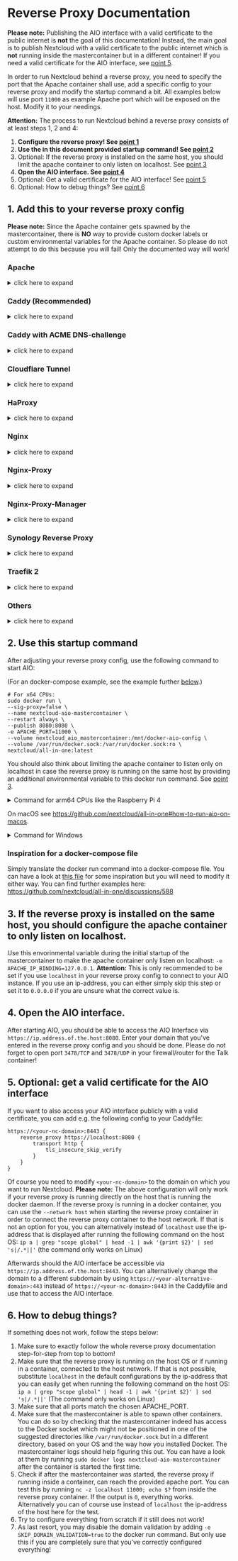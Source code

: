 # Reverse Proxy Documentation

**Please note:** Publishing the AIO interface with a valid certificate to the public internet is **not** the goal of this documentation! Instead, the main goal is to publish Nextcloud with a valid certificate to the public internet which is **not** running inside the mastercontainer but in a different container! If you need a valid certificate for the AIO interface, see [point 5](#5-optional-get-a-valid-certificate-for-the-aio-interface). 

In order to run Nextcloud behind a reverse proxy, you need to specify the port that the Apache container shall use, add a specific config to your reverse proxy and modify the startup command a bit. All examples below will use port `11000` as example Apache port which will be exposed on the host. Modify it to your needings.

**Attention:** The process to run Nextcloud behind a reverse proxy consists of at least steps 1, 2 and 4:
1. **Configure the reverse proxy! See [point 1](#1-add-this-to-your-reverse-proxy-config)**
1. **Use the in this document provided startup command! See [point 2](#2-use-this-startup-command)**
1. Optional: If the reverse proxy is installed on the same host, you should limit the apache container to only listen on localhost. See [point 3](#3-if-the-reverse-proxy-is-installed-on-the-same-host-you-should-configure-the-apache-container-to-only-listen-on-localhost)
1. **Open the AIO interface. See [point 4](#4-open-the-aio-interface)**
1. Optional: Get a valid certificate for the AIO interface! See [point 5](#5-optional-get-a-valid-certificate-for-the-aio-interface)
1. Optional: How to debug things? See [point 6](#6-how-to-debug-things)

## 1. Add this to your reverse proxy config

**Please note:** Since the Apache container gets spawned by the mastercontainer, there is **NO** way to provide custom docker labels or custom environmental variables for the Apache container. So please do not attempt to do this because you will fail! Only the documented way will work!

### Apache

<details>

<summary>click here to expand</summary>

**Disclaimer:** It might be possible that the config below is not working 100% correctly, yet. Improvements to it are very welcome!

Add this as a new Apache site config:

(The config below assumse that you are using certbot to get your certificates. You need to create them first in order to make it work.)

```
<VirtualHost *:80>
    ServerName <your-nc-domain>

    RewriteEngine On
    RewriteCond %{HTTPS} off
    RewriteRule (.*) https://%{HTTP_HOST}%{REQUEST_URI}
    RewriteCond %{SERVER_NAME} =<your-nc-domain>
    RewriteRule ^ https://%{SERVER_NAME}%{REQUEST_URI} [END,NE,R=permanent]
</VirtualHost>

<VirtualHost *:443>
    ServerName <your-nc-domain>

    # Reverse proxy based on https://httpd.apache.org/docs/current/mod/mod_proxy_wstunnel.html
    RewriteEngine On
    ProxyPreserveHost On
    AllowEncodedSlashes NoDecode
    ProxyPass / http://localhost:11000/ nocanon
    RewriteCond %{HTTP:Upgrade} websocket [NC]
    RewriteCond %{HTTP:Connection} upgrade [NC]
    RewriteCond %{THE_REQUEST} "^[a-zA-Z]+ /(.*) HTTP/\d+(\.\d+)?$"
    RewriteRule .? "ws://localhost:11000/%1" [P,L]

    # Enable h2, h2c and http1.1
    Protocols h2 h2c http/1.1

    # SSL
    SSLEngine on
    Include /etc/letsencrypt/options-ssl-apache.conf
    SSLCertificateFile /etc/letsencrypt/live/<your-nc-domain>/fullchain.pem
    SSLCertificateKeyFile /etc/letsencrypt/live/<your-nc-domain>/privkey.pem

    # Disable HTTP TRACE method.
    TraceEnable off
    <Files ".ht*">
        Require all denied
    </Files>

    # Support big file uploads
    LimitRequestBody 0
</VirtualHost>
```

Of course you need to modify `<your-nc-domain>` to the domain on which you want to run Nextcloud. Also make sure to adjust the port 11000 to match the chosen APACHE_PORT. **Please note:** The above configuration will only work if your reverse proxy is running directly on the host that is running the docker daemon. If the reverse proxy is running in a docker container, you can use the `--network host` option (or `network_mode: host` for docker-compose) when starting the reverse proxy container in order to connect the reverse proxy container to the host network. If that is not an option for you, you can alternatively instead of `localhost` use the ip-address that is displayed after running the following command on the host OS: `ip a | grep "scope global" | head -1 | awk '{print $2}' | sed 's|/.*||'` (the command only works on Linux)

To make the config work you can run the following command:
`sudo a2enmod rewrite proxy proxy_http proxy_wstunnel ssl headers http2`

</details>

### Caddy (Recommended)

<details>

<summary>click here to expand</summary>

Add this to your Caddyfile:

```
https://<your-nc-domain>:443 {
    reverse_proxy localhost:11000
}
```

Of course you need to modify `<your-nc-domain>` to the domain on which you want to run Nextcloud. Also make sure to adjust the port 11000 to match the chosen APACHE_PORT. **Please note:** The above configuration will only work if your reverse proxy is running directly on the host that is running the docker daemon. If the reverse proxy is running in a docker container, you can use the `--network host` option (or `network_mode: host` for docker-compose) when starting the reverse proxy container in order to connect the reverse proxy container to the host network. If that is not an option for you, you can alternatively instead of `localhost` use the ip-address that is displayed after running the following command on the host OS: `ip a | grep "scope global" | head -1 | awk '{print $2}' | sed 's|/.*||'` (the command only works on Linux)

**Advice:** You may have a look at [this](https://github.com/nextcloud/all-in-one/discussions/575#discussion-4055615) for a more complete example.

</details>

### Caddy with ACME DNS-challenge

<details>

<summary>click here to expand</summary>

You can get AIO running using the ACME DNS-challenge. Here is how to do it.

1. Follow [this documentation](https://caddy.community/t/how-to-use-dns-provider-modules-in-caddy-2/8148) in order to get a Caddy build that is compatible with your domain provider's DNS challenge.
1. Add this to your Caddyfile:
    ```
    https://<your-nc-domain>:443 {
        reverse_proxy localhost:11000
        tls {
            dns <provider> <key>
        }
    }
    ```
    Of course you need to modify `<your-nc-domain>` to the domain on which you want to run Nextcloud. You also need to adjust `<provider>` and `<key>` to match your case. Also make sure to adjust the port 11000 to match the chosen APACHE_PORT. **Please note:** The above configuration will only work if your reverse proxy is running directly on the host that is running the docker daemon. If the reverse proxy is running in a docker container, you can use the `--network host` option (or `network_mode: host` for docker-compose) when starting the reverse proxy container in order to connect the reverse proxy container to the host network. If that is not an option for you, you can alternatively instead of `localhost` use the ip-address that is displayed after running the following command on the host OS: `ip a | grep "scope global" | head -1 | awk '{print $2}' | sed 's|/.*||'` (the command only works on Linux)
1. Now continue with [point 2](#2-use-this-startup-command) but additionally, add `-e SKIP_DOMAIN_VALIDATION=true` to the docker run command which will disable the dommain validation (because it is known that the domain validation will not when using the DNS-challenge since no port is publicly opened.

**Advice:** In order to make it work in your home network, you may add the internal ipv4-address of your reverse proxy as A DNS-record to your domain and disable the dns-rebind-protection in your router. Another way it to set up a local dns-server like a pi-hole and set up a custom dns-record for that domain that points to the internal ip-adddress of your reverse proxy (see https://github.com/nextcloud/all-in-one#how-can-i-access-nextcloud-locally). If both is not possible, you may add the domain to the hosts file which is needed then for any devices that shall use the server.

</details>

### Cloudflare Tunnel

<details>

<summary>click here to expand</summary>

Although it does not seems like it is the case but from AIO perspective a Cloudflare Tunnel works like a reverse proxy. Here is how to make it work:

1. Install the Cloudflare Tunnel on the same machine where AIO will be running on and point the Tunnel with the domain that you want to use for AIO to `http://localhost:11000`. If the Tunnel is running on a different machine, you can alternatively instead of `localhost` use the ip-address that is displayed after running the following command on the host OS: `ip a | grep "scope global" | head -1 | awk '{print $2}' | sed 's|/.*||'` (the command only works on Linux)
1. Now continue with [point 2](#2-use-this-startup-command) but additionally, add `-e SKIP_DOMAIN_VALIDATION=true` to the docker run command which will disable the dommain validation (because it is known that the domain validation will not work behind a Cloudflare Tunnel). So you need to ensure yourself that you've configured everything correctly.

**Advice:** Make sure to [disable Cloudflares Rocket Loader feature](https://help.nextcloud.com/t/login-page-not-working-solved/149417/8) as otherwise Nextcloud's login prompt will not be shown.

</details>

### HaProxy

<details>

<summary>click here to expand</summary>

**Disclaimer:** It might be possible that the config below is not working 100% correctly, yet. Improvements to it are very welcome!

Here is an example HaProxy config:

```
global
    chroot                      /var/haproxy
    log                         /var/run/log audit debug
    lua-prepend-path            /tmp/haproxy/lua/?.lua

defaults
    log     global
    option redispatch -1
    retries 3
    default-server init-addr last,libc

# Frontend: LetsEncrypt_443 ()
frontend LetsEncrypt_443
    bind 0.0.0.0:443 name 0.0.0.0:443 ssl prefer-client-ciphers ssl-min-ver TLSv1.2 ciphers ECDHE-ECDSA-AES256-GCM-SHA384:ECDHE-RSA-AES256-GCM-SHA384:ECDHE-ECDSA-CHACHA20-POLY1305:ECDHE-RSA-CHACHA20-POLY1305:ECDHE-ECDSA-AES128-GCM-SHA256:ECDHE-RSA-AES128-GCM-SHA256:ECDHE-ECDSA-AES256-SHA384:ECDHE-ECDSA-AES128-SHA256 ciphersuites TLS_AES_128_GCM_SHA256:TLS_AES_256_GCM_SHA384:TLS_CHACHA20_POLY1305_SHA256 crt-list /tmp/haproxy/ssl/605f6609f106d1.17683543.certlist 
    mode http
    option http-keep-alive
    default_backend acme_challenge_backend
    option forwardfor
    # tuning options
    timeout client 30s

    # logging options
    # ACL: find_acme_challenge
    acl acl_605f6d4b6453d2.03059920 path_beg -i /.well-known/acme-challenge/
    # ACL: Nextcloud
    acl acl_60604e669c3ca4.13013327 hdr(host) -i <your-nc-domain>

    # ACTION: redirect_acme_challenges
    use_backend acme_challenge_backend if acl_605f6d4b6453d2.03059920
    # ACTION: Nextcloud
    use_backend Nextcloud if acl_60604e669c3ca4.13013327


# Frontend: LetsEncrypt_80 ()
frontend LetsEncrypt_80
    bind 0.0.0.0:80 name 0.0.0.0:80 
    mode tcp
    default_backend acme_challenge_backend
    # tuning options
    timeout client 30s

    # logging options
    # ACL: find_acme_challenge
    acl acl_605f6d4b6453d2.03059920 path_beg -i /.well-known/acme-challenge/

    # ACTION: redirect_acme_challenges
    use_backend acme_challenge_backend if acl_605f6d4b6453d2.03059920

# Frontend (DISABLED): 1_HTTP_frontend ()

# Frontend (DISABLED): 1_HTTPS_frontend ()

# Frontend (DISABLED): 0_SNI_frontend ()

# Backend: acme_challenge_backend (Added by Let's Encrypt plugin)
backend acme_challenge_backend
    # health checking is DISABLED
    mode http
    balance source
    # stickiness
    stick-table type ip size 50k expire 30m  
    stick on src
    # tuning options
    timeout connect 30s
    timeout server 30s
    http-reuse safe
    server acme_challenge_host 127.0.0.1:43580 

# Backend: Nextcloud ()
backend Nextcloud
    mode http
    balance source
    server Nextcloud localhost:11000 
```

Of course you need to modify `<your-nc-domain>` to the domain on which you want to run Nextcloud. Also make sure to adjust the port 11000 to match the chosen APACHE_PORT. **Please note:** The above configuration will only work if your reverse proxy is running directly on the host that is running the docker daemon. If the reverse proxy is running in a docker container, you can use the `--network host` option (or `network_mode: host` for docker-compose) when starting the reverse proxy container in order to connect the reverse proxy container to the host network. If that is not an option for you, you can alternatively instead of `localhost` use the ip-address that is displayed after running the following command on the host OS: `ip a | grep "scope global" | head -1 | awk '{print $2}' | sed 's|/.*||'` (the command only works on Linux)

</details>

### Nginx

<details>

<summary>click here to expand</summary>

**Disclaimer:** It might be possible that the config below is not working 100% correctly, yet. Improvements to it are very welcome!

Add this to you nginx config:

```
map $http_upgrade $connection_upgrade {
    default upgrade;
    '' close;
}

server {
    listen 80;
    listen [::]:80;            # comment to disable IPv6

    if ($scheme = "http") {
        return 301 https://$host$request_uri;
    }

    listen 443 ssl http2;
    listen [::]:443 ssl http2; # comment to disable IPv6

    server_name <your-nc-domain>;

    location / {
        resolver localhost; # Note: you need to set a valid dns resolver here or use 127.0.0.1 / [::1] instead of localhost in the line below. See https://stackoverflow.com/a/49642310 for a better explanation
        proxy_pass http://localhost:11000$request_uri; # Note: you need to change localhost to 127.0.0.1 or [::1], if you don't use a valid dns resolver in the line above

        proxy_set_header Host $host;
        proxy_set_header X-Real-IP $remote_addr;
        proxy_set_header X-Forwarded-For $proxy_add_x_forwarded_for;
        client_max_body_size 0;

        # Websocket
        proxy_http_version 1.1;
        proxy_set_header Upgrade $http_upgrade;
        proxy_set_header Connection $connection_upgrade;
    }

    ssl_certificate /etc/letsencrypt/live/<your-nc-domain>/fullchain.pem;   # managed by certbot on host machine
    ssl_certificate_key /etc/letsencrypt/live/<your-nc-domain>/privkey.pem; # managed by certbot on host machine

    ssl_session_timeout 1d;
    ssl_session_cache shared:MozSSL:10m; # about 40000 sessions
    ssl_session_tickets off;

    ssl_protocols TLSv1.2 TLSv1.3;
    ssl_ciphers ECDHE-ECDSA-AES128-GCM-SHA256:ECDHE-RSA-AES128-GCM-SHA256:ECDHE-ECDSA-AES256-GCM-SHA384:ECDHE-RSA-AES256-GCM-SHA384:ECDHE-ECDSA-CHACHA20-POLY1305:ECDHE-RSA-CHACHA20-POLY1305:DHE-RSA-AES128-GCM-SHA256:DHE-RSA-AES256-GCM-SHA384;
    ssl_prefer_server_ciphers off;
}

```
    
Of course you need to modify `<your-nc-domain>` to the domain on which you want to run Nextcloud. Also make sure to adjust the port 11000 to match the chosen APACHE_PORT. **Please note:** The above configuration will only work if your reverse proxy is running directly on the host that is running the docker daemon. If the reverse proxy is running in a docker container, you can use the `--network host` option (or `network_mode: host` for docker-compose) when starting the reverse proxy container in order to connect the reverse proxy container to the host network. If that is not an option for you, you can alternatively instead of `localhost` use the ip-address that is displayed after running the following command on the host OS: `ip a | grep "scope global" | head -1 | awk '{print $2}' | sed 's|/.*||'` (the command only works on Linux)

**Advice:** You may have a look at [this](https://github.com/nextcloud/all-in-one/discussions/588#discussioncomment-2811152) for a more complete example.

</details>

### Nginx-Proxy

<details>

<summary>click here to expand</summary>

Unfortunately it is not possible to configure nginx-proxy in a way that works because it completely relies on environmental variables of the docker containers itself. Providing these variables does not work as stated above.

If you really want to use AIO, we recommend you to switch to caddy. It is simply amazing!<br>
Of course understandable if that is not possible for you.

Apart from that, there is this: [manual-install](https://github.com/nextcloud/all-in-one/tree/main/manual-install)

</details>

### Nginx-Proxy-Manager

<details>

<summary>click here to expand</summary>

See these screenshots for a working config:

![image](https://user-images.githubusercontent.com/75573284/169556183-2999a733-de42-4008-af09-d4151719a474.png)

![image](https://user-images.githubusercontent.com/75573284/169555356-71f32be5-99b5-43ea-8aa7-632c8ef8fad3.png)

![image](https://user-images.githubusercontent.com/75573284/169557664-52db8713-f0ef-42ac-a161-de40280232a3.png)

![image](https://user-images.githubusercontent.com/75573284/169555441-dd9a42f5-aea5-4082-8e26-7adcfa4e6cfa.png)

Of course you need to modify `<your-nc-domain>` to the domain on which you want to run Nextcloud. Also change `<you>@<your-mail-provider-domain>` to a mail address of yours. Also make sure to adjust the port 11000 to match the chosen APACHE_PORT. **Please note:** The above configuration will only work if your reverse proxy is running directly on the host that is running the docker daemon. If the reverse proxy is running in a docker container, you can use the `--network host` option (or `network_mode: host` for docker-compose) when starting the reverse proxy container in order to connect the reverse proxy container to the host network. If that is not an option for you, you can alternatively instead of `localhost` use the ip-address that is displayed after running the following command on the host OS: `ip a | grep "scope global" | head -1 | awk '{print $2}' | sed 's|/.*||'` (the command only works on Linux)

**Advice:** You may have a look at [this](https://github.com/nextcloud/all-in-one/discussions/588#discussioncomment-3040493) for a more complete example.

</details>

### Synology Reverse Proxy

<details>

<summary>click here to expand</summary>

**Disclaimer:** It might be possible that the config below is not working 100% correctly, yet. Improvements to it are very welcome!

See these screenshots for a working config:

![image](https://user-images.githubusercontent.com/89748315/192525606-48cab54b-866e-4964-90a8-15e71bd362fb.png)

![image](https://user-images.githubusercontent.com/89748315/192525681-c06f3b39-f510-458e-b1f2-6b2cd995e24c.png)

Of course you need to modify `<your-nc-domain>` to the domain on which you want to run Nextcloud. Also make sure to adjust the port 11000 to match the chosen APACHE_PORT. **Please note:** The above configuration will only work if your reverse proxy is running directly on the host that is running the docker daemon. If the reverse proxy is running in a docker container, you can use the `--network host` option (or `network_mode: host` for docker-compose) when starting the reverse proxy container in order to connect the reverse proxy container to the host network. If that is not an option for you, you can alternatively instead of `localhost` use the ip-address that is displayed after running the following command on the host OS: `ip a | grep "scope global" | head -1 | awk '{print $2}' | sed 's|/.*||'` (the command only works on Linux)

</details>

### Traefik 2

<details>

<summary>click here to expand</summary>

**Disclaimer:** It might be possible that the config below is not working 100% correctly, yet. Improvements to it are very welcome!

1. Add a `nextcloud.toml` to the Treafik rules folder with the following content:

    ```toml
    [http.routers]
        [http.routers.nc-rtr]
            entryPoints = ["https"]
            rule = "Host(<your-nc-domain>)"
            service = "nc-svc"
            middlewares = ["chain-nc"]
            [http.routers.nc-rtr.tls]
                certresolver = "le"

    [http.services]
        [http.services.nc-svc]
            [http.services.nc-svc.loadBalancer]
                passHostHeader = true
                [[http.services.nc-svc.loadBalancer.servers]]
                    url = "http://localhost:11000"
    ```

2. Add to the bottom of the `middlewares.toml` file in the Treafik rules folder the following content:

    ```toml
    [http.middlewares.nc-middlewares-secure-headers]
        [http.middlewares.nc-middlewares-secure-headers.headers]
            hostsProxyHeaders = ["X-Forwarded-Host"]
            sslRedirect = true
            referrerPolicy = "same-origin"
            X-Robots-Tag = "none"
    ```

3. Add to the bottom of the `middleware-chains.toml` file in the Traefik rules folder the following content:

    ```toml
    [http.middlewares.chain-nc]
        [http.middlewares.chain-nc.chain]
            middlewares = [ "nc-middlewares-secure-headers"]
    ```

---

Of course you need to modify `<your-nc-domain>` in the nextcloud.toml to the domain on which you want to run Nextcloud. Also make sure to adjust the port 11000 to match the chosen APACHE_PORT. **Please note:** The above configuration will only work if your reverse proxy is running directly on the host that is running the docker daemon. If the reverse proxy is running in a docker container, you can use the `--network host` option (or `network_mode: host` for docker-compose) when starting the reverse proxy container in order to connect the reverse proxy container to the host network. If that is not an option for you, you can alternatively instead of `localhost` use the ip-address that is displayed after running the following command on the host OS: `ip a | grep "scope global" | head -1 | awk '{print $2}' | sed 's|/.*||'` (the command only works on Linux)

</details>

### Others

<details>

<summary>click here to expand</summary>

Config examples for other reverse proxies are currently not documented. Pull requests are welcome!

</details>

## 2. Use this startup command

After adjusting your reverse proxy config, use the following command to start AIO:<br>

(For an docker-compose example, see the example further [below](#inspiration-for-a-docker-compose-file).)

```
# For x64 CPUs:
sudo docker run \
--sig-proxy=false \
--name nextcloud-aio-mastercontainer \
--restart always \
--publish 8080:8080 \
-e APACHE_PORT=11000 \
--volume nextcloud_aio_mastercontainer:/mnt/docker-aio-config \
--volume /var/run/docker.sock:/var/run/docker.sock:ro \
nextcloud/all-in-one:latest
```

You should also think about limiting the apache container to listen only on localhost in case the reverse proxy is running on the same host by providing an additional environmental variable to this docker run command. See [point 3](#3-if-the-reverse-proxy-is-installed-on-the-same-host-you-should-configure-the-apache-container-to-only-listen-on-localhost).

<details>

<summary>Command for arm64 CPUs like the Raspberry Pi 4</summary>

```
# For arm64 CPUs:
sudo docker run \
--sig-proxy=false \
--name nextcloud-aio-mastercontainer \
--restart always \
--publish 8080:8080 \
-e APACHE_PORT=11000 \
--volume nextcloud_aio_mastercontainer:/mnt/docker-aio-config \
--volume /var/run/docker.sock:/var/run/docker.sock:ro \
nextcloud/all-in-one:latest-arm64
```

</details>

On macOS see https://github.com/nextcloud/all-in-one#how-to-run-aio-on-macos.

<details>

<summary>Command for Windows</summary>

```
docker run ^
--sig-proxy=false ^
--name nextcloud-aio-mastercontainer ^
--restart always ^
--publish 8080:8080 ^
-e APACHE_PORT=11000 ^
--volume nextcloud_aio_mastercontainer:/mnt/docker-aio-config ^
--volume //var/run/docker.sock:/var/run/docker.sock:ro ^
nextcloud/all-in-one:latest
```

</details>

### Inspiration for a docker-compose file

Simply translate the docker run command into a docker-compose file. You can have a look at [this file](https://github.com/nextcloud/all-in-one/blob/main/docker-compose.yml) for some inspiration but you will need to modify it either way. You can find further examples here: https://github.com/nextcloud/all-in-one/discussions/588

## 3. If the reverse proxy is installed on the same host, you should configure the apache container to only listen on localhost.

Use this envorinmental variable during the initial startup of the mastercontainer to make the apache container only listen on localhost: `-e APACHE_IP_BINDING=127.0.0.1`. **Attention:** This is only recommended to be set if you use `localhost` in your reverse proxy config to connect to your AIO instance. If you use an ip-address, you can either simply skip this step or set it to `0.0.0.0` if you are unsure what the correct value is.

## 4. Open the AIO interface.
After starting AIO, you should be able to access the AIO Interface via `https://ip.address.of.the.host:8080`. Enter your domain that you've entered in the reverse proxy config and you should be done. Please do not forget to open port `3478/TCP` and `3478/UDP` in your firewall/router for the Talk container!

## 5. Optional: get a valid certificate for the AIO interface

If you want to also access your AIO interface publicly with a valid certificate, you can add e.g. the following config to your Caddyfile:

```
https://<your-nc-domain>:8443 {
    reverse_proxy https://localhost:8080 {
        transport http {
            tls_insecure_skip_verify
        }
    }
}
```

Of course you need to modify `<your-nc-domain>` to the domain on which you want to run Nextcloud. **Please note:** The above configuration will only work if your reverse proxy is running directly on the host that is running the docker daemon. If the reverse proxy is running in a docker container, you can use the `--network host` when starting the reverse proxy container in order to connect the reverse proxy container to the host network. If that is not an option for you, you can alternatively instead of `localhost` use the ip-address that is displayed after running the following command on the host OS: `ip a | grep "scope global" | head -1 | awk '{print $2}' | sed 's|/.*||'` (the command only works on Linux)

Afterwards should the AIO interface be accessible via `https://ip.address.of.the.host:8443`. You can alternatively change the domain to a different subdomain by using `https://<your-alternative-domain>:443` instead of `https://<your-nc-domain>:8443` in the Caddyfile and use that to access the AIO interface.

## 6. How to debug things?
If something does not work, follow the steps below:
1. Make sure to exactly follow the whole reverse proxy documentation step-for-step from top to bottom!
1. Make sure that the reverse proxy is running on the host OS or if running in a container, connected to the host network. If that is not possible, substitute `localhost` in the default configurations by the ip-address that you can easily get when running the following command on the host OS: `ip a | grep "scope global" | head -1 | awk '{print $2}' | sed 's|/.*||'` (The command only works on Linux)
1. Make sure that all ports match the chosen APACHE_PORT.
1. Make sure that the mastercontainer is able to spawn other containers. You can do so by checking that the mastercontainer indeed has access to the Docker socket which might not be positioned in one of the suggested directories like `/var/run/docker.sock` but in a different directory, based on your OS and the way how you installed Docker. The mastercontainer logs should help figuring this out. You can have a look at them by running `sudo docker logs nextcloud-aio-mastercontainer` after the container is started the first time.
1. Check if after the mastercontainer was started, the reverse proxy if running inside a container, can reach the provided apache port. You can test this by running `nc -z localhost 11000; echo $?` from inside the reverse proxy container. If the output is `0`, everything works. Alternatively you can of course use instead of `localhost` the ip-address of the host here for the test.
1. Try to configure everything from scratch if it still does not work!
1. As last resort, you may disable the domain validation by adding `-e SKIP_DOMAIN_VALIDATION=true` to the docker run command. But only use this if you are completely sure that you've correctly configured everything!

